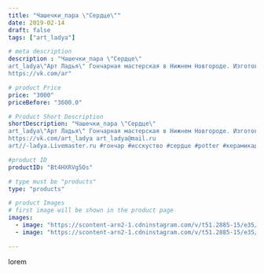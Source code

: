 ```yaml
---
title: "Чашечки_пара \"Сердце\""
date: 2019-02-14
draft: false
tags: ["art_ladya"]

# meta description
description : "Чашечки_пара \"Сердце\" 
art_ladya\"Арт Ладья\" Гончарная мастерская в Нижнем Новгороде. Изготовление керамики и мастер//-классы по обучению. 
https://vk.com/ar"

# product Price
price: "3000"
priceBefore: "3600.0"

# Product Short Description
shortDescription: "Чашечки_пара \"Сердце\" 
art_ladya\"Арт Ладья\" Гончарная мастерская в Нижнем Новгороде. Изготовление керамики и мастер//-классы по обучению. 
https://vk.com/art_ladya art_ladya@mail.ru 
art//-ladya.Livemaster.ru #гончар #исскуство #сердце #potter #керамикадляинтерьера #керамикаручнаяработа #гончарнаямастерская #лягушка #handmade #посудаизглины #керамика #гончарнаяпосуда #эксклюзивнаякерамика #dishes #decor #ceramicar #mug #claygoods #tankard #earthenware #ceramic #design #кружка #чашечки #restaurant #ceramicart #heart #clay #frog #авторскаякерамика"

#product ID
productID: "Bt4HXRVg5Os"

# type must be "products"
type: "products"

# product Images
# first image will be shown in the product page
images:
  - image: "https://scontent-arn2-1.cdninstagram.com/v/t51.2885-15/e35/51701621_2225229717719308_1026849199707533698_n.jpg?tp=1&_nc_ht=scontent-arn2-1.cdninstagram.com&_nc_cat=104&_nc_ohc=GRkhE3q_K_QAX_JEaPX&oh=a2886db61d6ca19f0daea9f518bda036&oe=606C87AD&ig_cache_key=MTk3OTM2NDQxODQyMDQ5NjM2OQ%3D%3D.2"
  - image: "https://scontent-arn2-1.cdninstagram.com/v/t51.2885-15/e35/52426239_650555305399921_6990265455793291968_n.jpg?tp=1&_nc_ht=scontent-arn2-1.cdninstagram.com&_nc_cat=101&_nc_ohc=oGFqLhYK5-cAX9XX3Ck&oh=c91bd39d1c5f7d2abe18fa5e34b41a0f&oe=606D09AC&ig_cache_key=MTk3OTM2NDQxODQwMzk1NzM3Mw%3D%3D.2"

---
```

lorem
